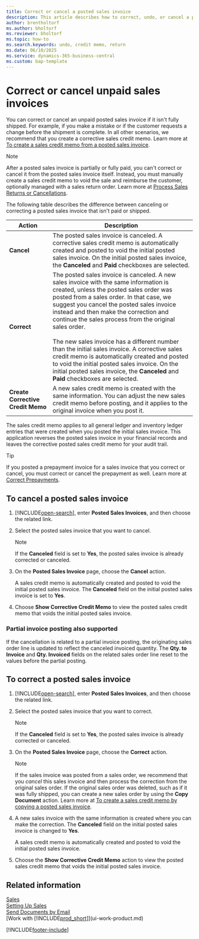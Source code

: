 ```yaml
---
title: Correct or cancel a posted sales invoice
description: This article describes how to correct, undo, or cancel a posted sales invoice and apply a sales credit memo.
author: brentholtorf
ms.author: bholtorf
ms.reviewer: bholtorf
ms.topic: how-to
ms.search.keywords: undo, credit memo, return
ms.date: 06/10/2025
ms.service: dynamics-365-business-central
ms.custom: bap-template
---
```

# Correct or cancel unpaid sales invoices

You can correct or cancel an unpaid posted sales invoice if it isn't fully shipped. For example, if you make a mistake or if the customer requests a change before the shipment is complete. In all other scenarios, we recommend that you create a corrective sales credit memo. Learn more at [To create a sales credit memo from a posted sales invoice](sales-how-process-sales-returns-cancellations.md#to-create-a-sales-credit-memo-from-a-posted-sales-invoice).  

> [!NOTE]  
> After a posted sales invoice is partially or fully paid, you can't correct or cancel it from the posted sales invoice itself. Instead, you must manually create a sales credit memo to void the sale and reimburse the customer, optionally managed with a sales return order. Learn more at [Process Sales Returns or Cancellations](sales-how-process-sales-returns-cancellations.md).

The following table describes the difference between canceling or correcting a posted sales invoice that isn't paid or shipped.

| Action | Description |
| --- | --- |
| **Cancel** |The posted sales invoice is canceled. A corrective sales credit memo is automatically created and posted to void the initial posted sales invoice. On the initial posted sales invoice, the **Canceled** and **Paid** checkboxes are selected. |
| **Correct** |The posted sales invoice is canceled. A new sales invoice with the same information is created, unless the posted sales order was posted from a sales order. In that case, we suggest you cancel the posted sales invoice instead and then make the correction and continue the sales process from the original sales order. <br/><br/>The new sales invoice has a different number than the initial sales invoice. A corrective sales credit memo is automatically created and posted to void the initial posted sales invoice. On the initial posted sales invoice, the **Canceled** and **Paid** checkboxes are selected. |
|**Create Corrective Credit Memo**|A new sales credit memo is created with the same information. You can adjust the new sales credit memo before posting, and it applies to the original invoice when you post it. |

The sales credit memo applies to all general ledger and inventory ledger entries that were created when you posted the initial sales invoice. This application reverses the posted sales invoice in your financial records and leaves the corrective posted sales credit memo for your audit trail.  

> [!TIP]
> If you posted a prepayment invoice for a sales invoice that you correct or cancel, you must correct or cancel the prepayment as well. Learn more at [Correct Prepayments](finance-how-to-correct-prepayments.md).

## To cancel a posted sales invoice

1. [!INCLUDE[open-search](includes/open-search.md)], enter **Posted Sales Invoices**, and then choose the related link.  
2. Select the posted sales invoice that you want to cancel.

    > [!NOTE]  
    > If the **Canceled** field is set to **Yes**, the posted sales invoice is already corrected or canceled.
3. On the **Posted Sales Invoice** page, choose the **Cancel** action.

    A sales credit memo is automatically created and posted to void the initial posted sales invoice. The **Canceled** field on the initial posted sales invoice is set to **Yes**.
4. Choose **Show Corrective Credit Memo** to view the posted sales credit memo that voids the initial posted sales invoice.

### Partial invoice posting also supported

If the cancellation is related to a partial invoice posting, the originating sales order line is updated to reflect the canceled invoiced quantity. The **Qty. to Invoice** and **Qty. Invoiced** fields on the related sales order line reset to the values before the partial posting.

## To correct a posted sales invoice

1. [!INCLUDE[open-search](includes/open-search.md)], enter **Posted Sales Invoices**, and then choose the related link.  
2. Select the posted sales invoice that you want to correct.

    > [!NOTE]  
    > If the **Canceled** field is set to **Yes**, the posted sales invoice is already corrected or canceled.
3. On the **Posted Sales Invoice** page, choose the **Correct** action.  

    > [!NOTE]
    > If the sales invoice was posted from a sales order, we recommend that you *cancel* this sales invoice and then process the correction from the original sales order. If the original sales order was deleted, such as if it was fully shipped, you can create a new sales order by using the **Copy Document** action. Learn more at [To create a sales credit memo by copying a posted sales invoice](sales-how-process-sales-returns-cancellations.md#to-create-a-sales-credit-memo-by-copying-a-posted-sales-invoice).
4. A new sales invoice with the same information is created where you can make the correction. The **Canceled** field on the initial posted sales invoice is changed to **Yes**.

    A sales credit memo is automatically created and posted to void the initial posted sales invoice.
5. Choose the **Show Corrective Credit Memo** action to view the posted sales credit memo that voids the initial posted sales invoice.

## Related information

[Sales](sales-manage-sales.md)  
[Setting Up Sales](sales-setup-sales.md)  
[Send Documents by Email](ui-how-send-documents-email.md)  
[Work with [!INCLUDE[prod_short](includes/prod_short.md)]](ui-work-product.md)

[!INCLUDE[footer-include](includes/footer-banner.md)]
